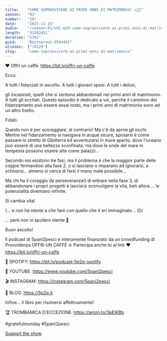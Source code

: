 ```yaml
---
title:    "COME SOPRAVVIVERE AI PRIMI ANNI DI MATRIMONIO! 🔝💪🥶"
season:   "01"
number:   "29"
date:     "2021-11-15"
audio:    "/season-01/s01-e29-come-sopravvivere-ai-primi-anni-di-matrimonio.mp3"
length:   "33202451"
duration: "2761"
guid:     "Buzzsprout-9544442"
aliases:  ["/0129"]
slug:     "come-sopravvivere-ai-primi-anni-di-matrimonio"
---
```

❤️ Offri un caffè: https://bit.ly/offri-un-caffe

Ecco.

A tutti i fidanzati in ascolto. A tutti i giovani sposi. A tutti i delusi,

gli incasinati, quelli che si sentono abbandonati nei primi anni di matrimonio. A tutti gli eccitati. Questo episodio è dedicato a voi, perchè il cammino del fidanzamento può essere assai tosto, ma i primi anni di matrimonio sono ad un altro livello.

Fidati.

Questo non è per scoraggiare, al contrario! Ma c'è da aprire gli occhi. Mentre nel fidanzamento si navigava in acque sicure, sposarsi è come passare lo stretto di Gibilterra ed avventurarsi in mare aperto, dove l'oceano può essere di una bellezza sconfinata, ma dove le onde del mare in tempesta possono essere alte come palazzi...

Secondo noi esistono tre fasi, ma il problema è che la maggior parte delle coppie fermandosi alla fase 2, o si lasciano o imparano ad ignorarsi, a schivarsi... almeno si cerca di farsi il meno male possibile...

Ma chi ha il coraggio (la perseveranza!) di entrare nella fase 3, di abbandonare i propri progetti e lasciarsi sconvolgere la vita, beh allora ... le potenzialità diventano infinite.

Si cambia vita!

(... e non ha niente a che fare con quello che ti eri immaginato... 😌)

... però non vi spoilero niente 😬

Buon ascolto!

Il podcast di 5pani2pesci è interamente finanziato da un crowdfunding di Provvidenza OFFRI UN CAFFÈ ☕ Partecipa anche tu al link ❤️ https://bit.ly/offri-un-caffe

👾 SPOTIFY: https://bit.ly/podcast-5p2p-spotify

🔴 YOUTUBE: https://www.youtube.com/5pani2pesci

🎬 INSTAGRAM: https://instagram.com/5pani2pesci

🦄 BLOG: https://5p2p.it

Infine... il libro per risolversi affettivamente!

🏆 TROMBAMICA D’ECCEZIONE: https://amzn.to/3pElKBb

#gratefulmonday #5pani2pesci

[Support the show](https://bit.ly/offri-un-caffe)
                